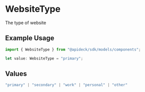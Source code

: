 # WebsiteType

The type of website

## Example Usage

```typescript
import { WebsiteType } from "@apideck/sdk/models/components";

let value: WebsiteType = "primary";
```

## Values

```typescript
"primary" | "secondary" | "work" | "personal" | "other"
```